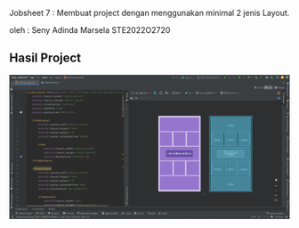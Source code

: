 Jobsheet 7 : Membuat project dengan menggunakan minimal 2 jenis Layout.

oleh : Seny Adinda Marsela STE2022O2720

## Hasil Project
![](https://github.com/SenyAdinda/Seny_Jobsheet7/blob/main/Seny_Jobsheet7.png)

